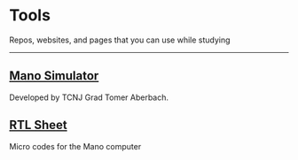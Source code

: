 # Tools

Repos, websites, and pages that you can use while studying

-----

## [Mano Simulator](https://github.com/TomerAberbach/mano-simulator)

Developed by TCNJ Grad Tomer Aberbach. 

## [RTL Sheet](https://github.com/abhivemp/arch/blob/master/tools/Mano%20Table%205-6%20RTL.pdf)

Micro codes for the Mano computer